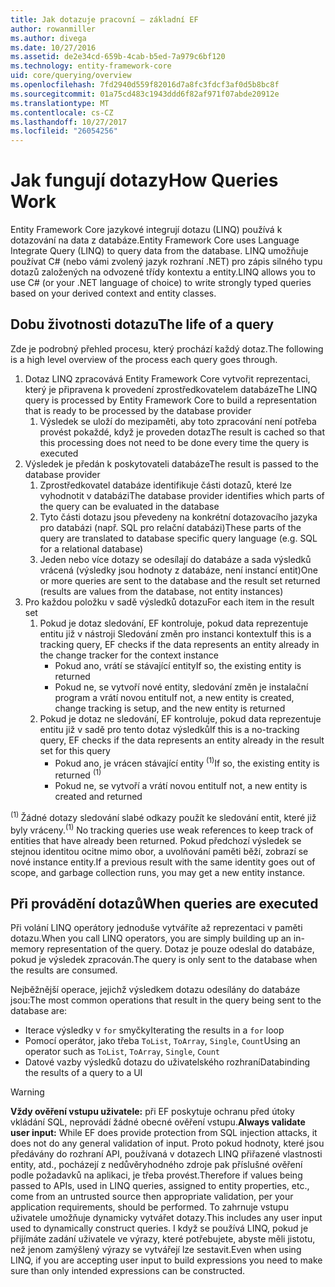 ```yaml
---
title: Jak dotazuje pracovní – základní EF
author: rowanmiller
ms.author: divega
ms.date: 10/27/2016
ms.assetid: de2e34cd-659b-4cab-b5ed-7a979c6bf120
ms.technology: entity-framework-core
uid: core/querying/overview
ms.openlocfilehash: 7fd2940d559f82016d7a8fc3fdcf3af0d5b8bc8f
ms.sourcegitcommit: 01a75cd483c1943ddd6f82af971f07abde20912e
ms.translationtype: MT
ms.contentlocale: cs-CZ
ms.lasthandoff: 10/27/2017
ms.locfileid: "26054256"
---
```

# <a name="how-queries-work"></a><span data-ttu-id="01fc9-102">Jak fungují dotazy</span><span class="sxs-lookup"><span data-stu-id="01fc9-102">How Queries Work</span></span>

<span data-ttu-id="01fc9-103">Entity Framework Core jazykové integrují dotazu (LINQ) používá k dotazování na data z databáze.</span><span class="sxs-lookup"><span data-stu-id="01fc9-103">Entity Framework Core uses Language Integrate Query (LINQ) to query data from the database.</span></span> <span data-ttu-id="01fc9-104">LINQ umožňuje používat C# (nebo vámi zvolený jazyk rozhraní .NET) pro zápis silného typu dotazů založených na odvozené třídy kontextu a entity.</span><span class="sxs-lookup"><span data-stu-id="01fc9-104">LINQ allows you to use C# (or your .NET language of choice) to write strongly typed queries based on your derived context and entity classes.</span></span>

## <a name="the-life-of-a-query"></a><span data-ttu-id="01fc9-105">Dobu životnosti dotazu</span><span class="sxs-lookup"><span data-stu-id="01fc9-105">The life of a query</span></span>

<span data-ttu-id="01fc9-106">Zde je podrobný přehled procesu, který prochází každý dotaz.</span><span class="sxs-lookup"><span data-stu-id="01fc9-106">The following is a high level overview of the process each query goes through.</span></span>

1. <span data-ttu-id="01fc9-107">Dotaz LINQ zpracovává Entity Framework Core vytvořit reprezentaci, který je připravena k provedení zprostředkovatelem databáze</span><span class="sxs-lookup"><span data-stu-id="01fc9-107">The LINQ query is processed by Entity Framework Core to build a representation that is ready to be processed by the database provider</span></span>
   1. <span data-ttu-id="01fc9-108">Výsledek se uloží do mezipaměti, aby toto zpracování není potřeba provést pokaždé, když je proveden dotaz</span><span class="sxs-lookup"><span data-stu-id="01fc9-108">The result is cached so that this processing does not need to be done every time the query is executed</span></span>
2. <span data-ttu-id="01fc9-109">Výsledek je předán k poskytovateli databáze</span><span class="sxs-lookup"><span data-stu-id="01fc9-109">The result is passed to the database provider</span></span>
   1. <span data-ttu-id="01fc9-110">Zprostředkovatel databáze identifikuje části dotazů, které lze vyhodnotit v databázi</span><span class="sxs-lookup"><span data-stu-id="01fc9-110">The database provider identifies which parts of the query can be evaluated in the database</span></span>
   2. <span data-ttu-id="01fc9-111">Tyto části dotazu jsou převedeny na konkrétní dotazovacího jazyka pro databázi (např. SQL pro relační databázi)</span><span class="sxs-lookup"><span data-stu-id="01fc9-111">These parts of the query are translated to database specific query language (e.g. SQL for a relational database)</span></span>
   3. <span data-ttu-id="01fc9-112">Jeden nebo více dotazy se odesílají do databáze a sada výsledků vrácená (výsledky jsou hodnoty z databáze, není instancí entit)</span><span class="sxs-lookup"><span data-stu-id="01fc9-112">One or more queries are sent to the database and the result set returned (results are values from the database, not entity instances)</span></span>
3. <span data-ttu-id="01fc9-113">Pro každou položku v sadě výsledků dotazu</span><span class="sxs-lookup"><span data-stu-id="01fc9-113">For each item in the result set</span></span>
   1. <span data-ttu-id="01fc9-114">Pokud je dotaz sledování, EF kontroluje, pokud data reprezentuje entitu již v nástroji Sledování změn pro instanci kontextu</span><span class="sxs-lookup"><span data-stu-id="01fc9-114">If this is a tracking query, EF checks if the data represents an entity already in the change tracker for the context instance</span></span>
      * <span data-ttu-id="01fc9-115">Pokud ano, vrátí se stávající entity</span><span class="sxs-lookup"><span data-stu-id="01fc9-115">If so, the existing entity is returned</span></span>
      * <span data-ttu-id="01fc9-116">Pokud ne, se vytvoří nové entity, sledování změn je instalační program a vrátí novou entitu</span><span class="sxs-lookup"><span data-stu-id="01fc9-116">If not, a new entity is created, change tracking is setup, and the new entity is returned</span></span>
   2. <span data-ttu-id="01fc9-117">Pokud je dotaz ne sledování, EF kontroluje, pokud data reprezentuje entitu již v sadě pro tento dotaz výsledků</span><span class="sxs-lookup"><span data-stu-id="01fc9-117">If this is a no-tracking query, EF checks if the data represents an entity already in the result set for this query</span></span>
      * <span data-ttu-id="01fc9-118">Pokud ano, je vrácen stávající entity <sup>(1)</sup></span><span class="sxs-lookup"><span data-stu-id="01fc9-118">If so, the existing entity is returned <sup>(1)</sup></span></span>
      * <span data-ttu-id="01fc9-119">Pokud ne, se vytvoří a vrátí novou entitu</span><span class="sxs-lookup"><span data-stu-id="01fc9-119">If not, a new entity is created and returned</span></span>

<span data-ttu-id="01fc9-120"><sup>(1) </sup> Žádné dotazy sledování slabé odkazy použít ke sledování entit, které již byly vráceny.</span><span class="sxs-lookup"><span data-stu-id="01fc9-120"><sup>(1)</sup> No tracking queries use weak references to keep track of entities that have already been returned.</span></span> <span data-ttu-id="01fc9-121">Pokud předchozí výsledek se stejnou identitou ocitne mimo obor, a uvolňování paměti běží, zobrazí se nové instance entity.</span><span class="sxs-lookup"><span data-stu-id="01fc9-121">If a previous result with the same identity goes out of scope, and garbage collection runs, you may get a new entity instance.</span></span>

## <a name="when-queries-are-executed"></a><span data-ttu-id="01fc9-122">Při provádění dotazů</span><span class="sxs-lookup"><span data-stu-id="01fc9-122">When queries are executed</span></span>

<span data-ttu-id="01fc9-123">Při volání LINQ operátory jednoduše vytváříte až reprezentaci v paměti dotazu.</span><span class="sxs-lookup"><span data-stu-id="01fc9-123">When you call LINQ operators, you are simply building up an in-memory representation of the query.</span></span> <span data-ttu-id="01fc9-124">Dotaz je pouze odeslal do databáze, pokud je výsledek zpracován.</span><span class="sxs-lookup"><span data-stu-id="01fc9-124">The query is only sent to the database when the results are consumed.</span></span>

<span data-ttu-id="01fc9-125">Nejběžnější operace, jejichž výsledkem dotazu odesílány do databáze jsou:</span><span class="sxs-lookup"><span data-stu-id="01fc9-125">The most common operations that result in the query being sent to the database are:</span></span>
* <span data-ttu-id="01fc9-126">Iterace výsledky v `for` smyčky</span><span class="sxs-lookup"><span data-stu-id="01fc9-126">Iterating the results in a `for` loop</span></span>
* <span data-ttu-id="01fc9-127">Pomocí operátor, jako třeba `ToList`, `ToArray`, `Single`, `Count`</span><span class="sxs-lookup"><span data-stu-id="01fc9-127">Using an operator such as `ToList`, `ToArray`, `Single`, `Count`</span></span>
* <span data-ttu-id="01fc9-128">Datové vazby výsledků dotazu do uživatelského rozhraní</span><span class="sxs-lookup"><span data-stu-id="01fc9-128">Databinding the results of a query to a UI</span></span>

> [!WARNING]  
> <span data-ttu-id="01fc9-129">**Vždy ověření vstupu uživatele:** při EF poskytuje ochranu před útoky vkládání SQL, neprovádí žádné obecné ověření vstupu.</span><span class="sxs-lookup"><span data-stu-id="01fc9-129">**Always validate user input:** While EF does provide protection from SQL injection attacks, it does not do any general validation of input.</span></span> <span data-ttu-id="01fc9-130">Proto pokud hodnoty, které jsou předávány do rozhraní API, používaná v dotazech LINQ přiřazené vlastnosti entity, atd., pocházejí z nedůvěryhodného zdroje pak příslušné ověření podle požadavků na aplikaci, je třeba provést.</span><span class="sxs-lookup"><span data-stu-id="01fc9-130">Therefore if values being passed to APIs, used in LINQ queries, assigned to entity properties, etc., come from an untrusted source then appropriate validation, per your application requirements, should be performed.</span></span> <span data-ttu-id="01fc9-131">To zahrnuje vstupu uživatele umožňuje dynamicky vytvářet dotazy.</span><span class="sxs-lookup"><span data-stu-id="01fc9-131">This includes any user input used to dynamically construct queries.</span></span> <span data-ttu-id="01fc9-132">I když se používá LINQ, pokud je přijímáte zadání uživatele ve výrazy, které potřebujete, abyste měli jistotu, než jenom zamýšlený výrazy se vytvářejí lze sestavit.</span><span class="sxs-lookup"><span data-stu-id="01fc9-132">Even when using LINQ, if you are accepting user input to build expressions you need to make sure than only intended expressions can be constructed.</span></span>
